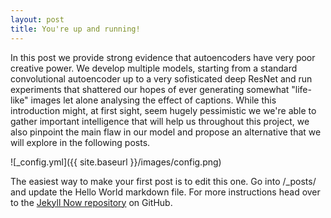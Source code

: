 ```yaml
---
layout: post
title: You're up and running!
---
```


In this post we provide strong evidence that autoencoders have very poor creative power. We develop multiple models, starting from a standard convolutional autoencoder up to a very sofisticated deep ResNet and run experiments that shattered our hopes of ever generating somewhat "life-like" images let alone analysing the effect of captions. While this introduction might, at first sight, seem hugely pessimistic we we're able to gather important intelligence that will help us throughout this project, we also pinpoint the main flaw in our model and propose an alternative that we will explore in the following posts.



![_config.yml]({{ site.baseurl }}/images/config.png)

The easiest way to make your first post is to edit this one. Go into /_posts/ and update the Hello World markdown file. For more instructions head over to the [Jekyll Now repository](https://github.com/barryclark/jekyll-now) on GitHub.
